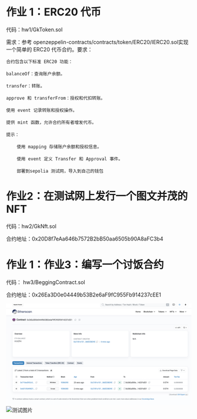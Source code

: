 # 作业 1：ERC20 代币

代码：hw1/GkToken.sol

需求：参考 openzeppelin-contracts/contracts/token/ERC20/IERC20.sol实现一个简单的 ERC20 代币合约。要求：

    合约包含以下标准 ERC20 功能：

    balanceOf：查询账户余额。

    transfer：转账。

    approve 和 transferFrom：授权和代扣转账。

    使用 event 记录转账和授权操作。

    提供 mint 函数，允许合约所有者增发代币。

    提示：

        使用 mapping 存储账户余额和授权信息。

        使用 event 定义 Transfer 和 Approval 事件。

        部署到sepolia 测试网，导入到自己的钱包

# 作业2：在测试网上发行一个图文并茂的 NFT

代码：hw2/GkNft.sol

合约地址：0x20D8f7eAa646b7572B2bB50aa6505b90A8aFC3b4

# 作业 1：作业3：编写一个讨饭合约

代码： hw3/BeggingContract.sol

合约地址：0x26Ea3D0e04449b53B2e6aF9fC955Fb914237cEE1


![测试图片](./hw3/test.png)
![测试图片](./hw3/test1.png)

